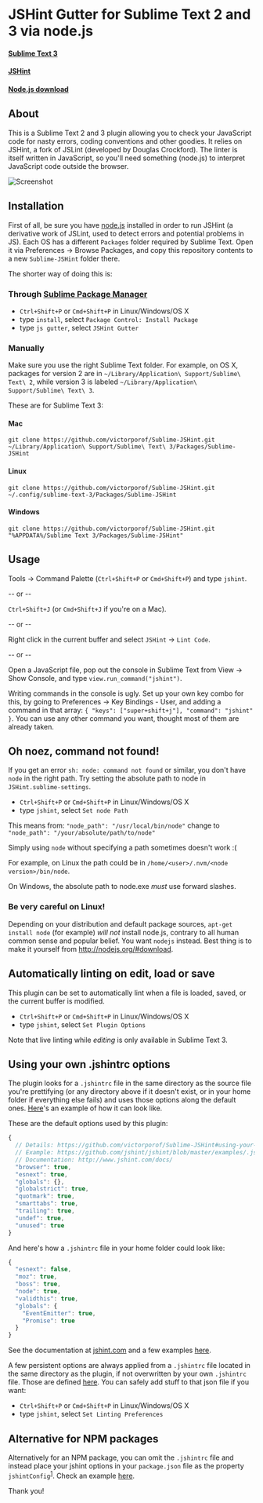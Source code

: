 # JSHint Gutter for Sublime Text 2 and 3 via node.js
#### [Sublime Text 3](http://www.sublimetext.com/3)
#### [JSHint](https://github.com/jshint/jshint)
#### [Node.js download](http://nodejs.org/#download)

## About
This is a Sublime Text 2 and 3 plugin allowing you to check your JavaScript code for nasty errors, coding conventions and other goodies. It relies on JSHint, a fork of JSLint (developed by Douglas Crockford). The linter is itself written in JavaScript, so you'll need something (node.js) to interpret JavaScript code outside the browser.

![Screenshot](https://dl.dropboxusercontent.com/u/2388316/screenshots/sublime-jshint.png)

## Installation
First of all, be sure you have [node.js](http://nodejs.org/#download) installed in order to run JSHint (a derivative work of JSLint, used to detect errors and potential problems in JS).
Each OS has a different `Packages` folder required by Sublime Text. Open it via Preferences -> Browse Packages, and copy this repository contents to a new `Sublime-JSHint` folder there.

The shorter way of doing this is:
### Through [Sublime Package Manager](http://wbond.net/sublime_packages/package_control)

* `Ctrl+Shift+P` or `Cmd+Shift+P` in Linux/Windows/OS X
* type `install`, select `Package Control: Install Package`
* type `js gutter`, select `JSHint Gutter`

### Manually
Make sure you use the right Sublime Text folder. For example, on OS X, packages for version 2 are in `~/Library/Application\ Support/Sublime\ Text\ 2`, while version 3 is labeled `~/Library/Application\ Support/Sublime\ Text\ 3`.

These are for Sublime Text 3:

#### Mac
`git clone https://github.com/victorporof/Sublime-JSHint.git ~/Library/Application\ Support/Sublime\ Text\ 3/Packages/Sublime-JSHint`

#### Linux
`git clone https://github.com/victorporof/Sublime-JSHint.git ~/.config/sublime-text-3/Packages/Sublime-JSHint`

#### Windows
`git clone https://github.com/victorporof/Sublime-JSHint.git "%APPDATA%/Sublime Text 3/Packages/Sublime-JSHint"`

## Usage
Tools -> Command Palette (`Ctrl+Shift+P` or `Cmd+Shift+P`) and type `jshint`.

-- or --

`Ctrl+Shift+J` (or `Cmd+Shift+J` if you're on a Mac).

-- or --

Right click in the current buffer and select `JSHint` -> `Lint Code`.

-- or --

Open a JavaScript file, pop out the console in Sublime Text from View -> Show Console, and type `view.run_command("jshint")`.

Writing commands in the console is ugly. Set up your own key combo for this, by going to Preferences -> Key Bindings - User, and adding a command in that array: `{ "keys": ["super+shift+j"], "command": "jshint" }`. You can use any other command you want, thought most of them are already taken.

## Oh noez, command not found!
If you get an error `sh: node: command not found` or similar, you don't have `node` in the right path. Try setting the absolute path to node in `JSHint.sublime-settings`.

* `Ctrl+Shift+P` or `Cmd+Shift+P` in Linux/Windows/OS X
* type `jshint`, select `Set node Path`

This means from:
`"node_path": "/usr/local/bin/node"`
change to
`"node_path": "/your/absolute/path/to/node"`

Simply using `node` without specifying a path sometimes doesn't work :(

For example, on Linux the path could be in `/home/<user>/.nvm/<node version>/bin/node`.

On Windows, the absolute path to node.exe *must* use forward slashes.

### Be very careful on Linux!
Depending on your distribution and default package sources, `apt-get install node` (for example) *will not* install node.js, contrary to all human common sense and popular belief. You want `nodejs` instead. Best thing is to make it yourself from http://nodejs.org/#download.

## Automatically linting on edit, load or save
This plugin can be set to automatically lint when a file is loaded, saved, or the current buffer is modified.

* `Ctrl+Shift+P` or `Cmd+Shift+P` in Linux/Windows/OS X
* type `jshint`, select `Set Plugin Options`

Note that live linting while *editing* is only available in Sublime Text 3.

## Using your own .jshintrc options
The plugin looks for a `.jshintrc` file in the same directory as the source file you're prettifying (or any directory above if it doesn't exist, or in your home folder if everything else fails) and uses those options along the default ones. [Here](https://github.com/jshint/jshint/blob/master/examples/.jshintrc)'s an example of how it can look like.

These are the default options used by this plugin:
```javascript
{
  // Details: https://github.com/victorporof/Sublime-JSHint#using-your-own-jshintrc-options
  // Example: https://github.com/jshint/jshint/blob/master/examples/.jshintrc
  // Documentation: http://www.jshint.com/docs/
  "browser": true,
  "esnext": true,
  "globals": {},
  "globalstrict": true,
  "quotmark": true,
  "smarttabs": true,
  "trailing": true,
  "undef": true,
  "unused": true
}
```

And here's how a `.jshintrc` file in your home folder could look like:
```javascript
{
  "esnext": false,
  "moz": true,
  "boss": true,
  "node": true,
  "validthis": true,
  "globals": {
    "EventEmitter": true,
    "Promise": true
  }
}
```

See the documentation at [jshint.com](http://www.jshint.com/docs/) and a few examples [here](https://github.com/jshint/jshint/blob/master/examples/.jshintrc).

A few persistent options are always applied from a `.jshintrc` file located in the same directory as the plugin, if not overwritten by your own `.jshintrc` file. Those are defined [here](https://github.com/victorporof/Sublime-JSHint/blob/master/.jshintrc). You can safely add stuff to that json file if you want:

* `Ctrl+Shift+P` or `Cmd+Shift+P` in Linux/Windows/OS X
* type `jshint`, select `Set Linting Preferences`

## Alternative for NPM packages
Alternatively for an NPM package, you can omit the `.jshintrc` file and instead place your jshint options in your `package.json` file as the property `jshintConfig`<sup>[1](http://jshint.com/blog/2013-08-02/npm/)</sup>.
Check an example [here](https://github.com/jshint/jshint/blob/master/package.json).

Thank you!

